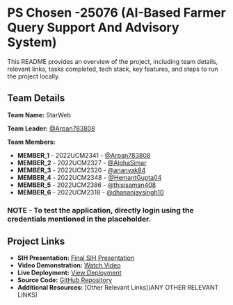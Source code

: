 # PS Chosen -25076 (AI-Based Farmer Query Support And Advisory System)

This README provides an overview of the project, including team details, relevant links, tasks completed, tech stack, key features, and steps to run the project locally.

## Team Details

**Team Name:** StarWeb

**Team Leader:** [@Arpan783808](https://github.com/Arpan783808)

**Team Members:**

- **MEMBER_1** - 2022UCM2341 - [@Arpan783808](https://github.com/Arpan783808)
- **MEMBER_2** - 2022UCM2327 - [@AlphaSimar](https://github.com/AlphaSimar)
- **MEMBER_3** - 2022UCM2320 - [@ananyak84](https://github.com/ananyak84)
- **MEMBER_4** - 2022UCM2348 - [@HemantGupta04](https://github.com/HemantGupta04)
- **MEMBER_5** - 2022UCM2386 - [@thisisaman408](https://github.com/thisisaman408)
- **MEMBER_6** - 2022UCM2318 - [@dhananjaysingh10](https://github.com/dhananjaysingh10)

### NOTE - To test the application, directly login using the credentials mentioned in the placeholder.
## Project Links

- **SIH Presentation:** [Final SIH Presentation](https://docs.google.com/presentation/d/1iwkoVMSm3qXhAQRaVnPnF1KQZeodOK3E/edit?usp=sharing&ouid=101763291021260312893&rtpof=true&sd=true)
- **Video Demonstration:** [Watch Video](https://youtu.be/wHY4_jIVTF8)
- **Live Deployment:** [View Deployment](https://ai-farmer-assistant-seven.vercel.app/)
- **Source Code:** [GitHub Repository](https://github.com/Arpan783808/AI-farmer-Assistant)
- **Additional Resources:** [Other Relevant Links](ANY OTHER RELEVANT LINKS)




